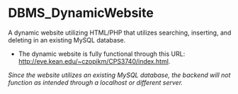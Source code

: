 # DBMS_DynamicWebsite
A dynamic website utilizing HTML/PHP that utilizes searching, inserting, and deleting in an existing MySQL database. 

* The dynamic website is fully functional through this URL: http://eve.kean.edu/~czopikm/CPS3740/index.html.
 
 _Since the website utilizes an existing MySQL database, the backend will not function as intended through a localhost or different server._
